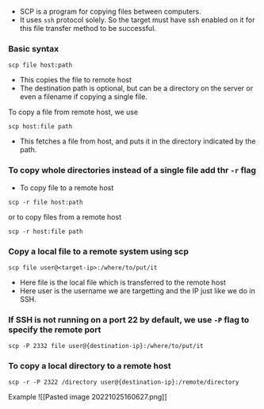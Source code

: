 - SCP is a program for copying files between computers.
- It uses `ssh` protocol solely. So the target must have ssh enabled on it for this file transfer method to be successful.


### Basic syntax
```shell
scp file host:path
```
- This copies the file to remote host 
- The destination path is optional, but can be a directory on the server or even a filename if copying a single file.


To copy  a file from remote host, we use
```shell
scp host:file path
```
- This fetches a file from host, and puts it in the directory indicated by the path.



### To copy whole directories instead of a single file add thr `-r` flag
- To copy file to a remote host
```shell
scp -r file host:path
```

or to copy files from a remote host 
```shell
scp -r host:file path
```


### Copy a local file to a remote system using scp
```shell
scp file user@<target-ip>:/where/to/put/it
```
- Here file is the local file which is transferred to the remote host
- Here user is the username we are targetting and the IP just like we do in SSH.

### If SSH is not running on a port 22 by default, we use `-P` flag to specify the remote port
```shell
scp -P 2332 file user@{destination-ip}:/where/to/put/it
```

### To copy  a local directory to a  remote host
```shell
scp -r -P 2322 /directory user@{destination-ip}:/remote/directory
```


Example
![[Pasted image 20221025160627.png]]

